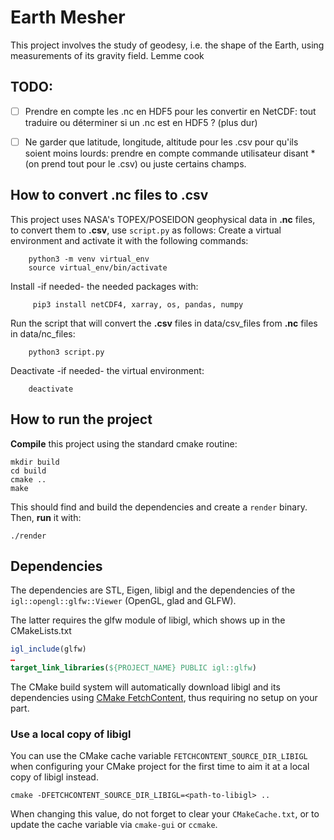 # Earth Mesher

This project involves the study of geodesy, i.e. the shape of the Earth, using measurements of its gravity field. Lemme cook

## TODO:
- [ ] Prendre en compte les .nc en HDF5 pour les convertir en NetCDF: tout traduire ou déterminer si un .nc est en HDF5 ? (plus dur)
- [ ] Ne garder que latitude, longitude, altitude pour les .csv pour qu'ils soient moins lourds: prendre en compte commande utilisateur disant * (on prend tout pour le .csv) ou juste certains champs. 


## How to convert .nc files to .csv

This project uses NASA's TOPEX/POSEIDON geophysical data in **.nc** files, to convert them to **.csv**, use `script.py` as follows:
Create a virtual environment and activate it with the following commands:

        python3 -m venv virtual_env
        source virtual_env/bin/activate   
        
‎Install -if needed- the needed packages with:
    
         pip3 install netCDF4, xarray, os, pandas, numpy

‎Run the script that will convert the **.csv** files in data/csv_files from **.nc** files in data/nc_files:
    
        python3 script.py

‎Deactivate -if needed- the virtual environment:

        deactivate
        
## How to run the project

**Compile** this project using the standard cmake routine:

    mkdir build
    cd build
    cmake ..
    make

This should find and build the dependencies and create a `render` binary. Then, **run** it with:

    ./render

## Dependencies

The dependencies are STL, Eigen, libigl and the dependencies
of the `igl::opengl::glfw::Viewer` (OpenGL, glad and GLFW).

The latter requires the glfw module of libigl, which shows up in the CMakeLists.txt 

```cmake
igl_include(glfw)
…
target_link_libraries(${PROJECT_NAME} PUBLIC igl::glfw)
```

The CMake build system will automatically download libigl and its dependencies using
[CMake FetchContent](https://cmake.org/cmake/help/latest/module/FetchContent.html),
thus requiring no setup on your part.

### Use a local copy of libigl
You can use the CMake cache variable `FETCHCONTENT_SOURCE_DIR_LIBIGL` when configuring your CMake project for
the first time to aim it at a local copy of libigl instead.
```
cmake -DFETCHCONTENT_SOURCE_DIR_LIBIGL=<path-to-libigl> ..
```
When changing this value, do not forget to clear your `CMakeCache.txt`, or to update the cache variable
via `cmake-gui` or `ccmake`.
